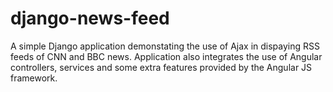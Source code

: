 # django-news-feed

A simple Django application demonstating the use of Ajax in dispaying RSS feeds of CNN and BBC news.
Application also integrates the use of Angular controllers, services and some extra features provided by the Angular JS framework.
